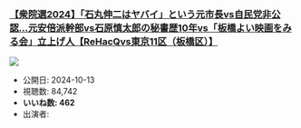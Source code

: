 ### [【衆院選2024】「石丸伸二はヤバイ」という元市長vs自民党非公認…元安倍派幹部vs石原慎太郎の秘書歴10年vs「板橋よい映画をみる会」立上げ人【ReHacQvs東京11区（板橋区）】](https://www.youtube.com/watch?v=i9FjMlLIn7c)
[![](https://img.youtube.com/vi/i9FjMlLIn7c/sddefault.jpg)](https://www.youtube.com/watch?v=i9FjMlLIn7c)
-   公開日: 2024-10-13
-   視聴数: 84,742
-   **いいね数: 462**
-   出演者: 
